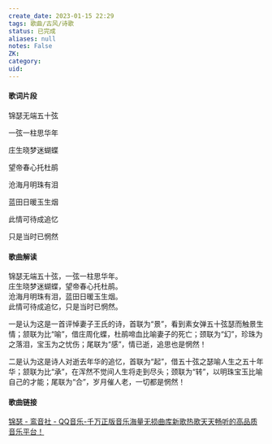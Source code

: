 ```yaml
---
create_date: 2023-01-15 22:29
tags: 歌曲/古风/诗歌
status: 已完成 
aliases: null
notes: False
ZK: 
category: 
uid: 
---
```


#### 歌词片段

锦瑟无端五十弦

一弦一柱思华年

庄生晓梦迷蝴蝶

望帝春心托杜鹃

沧海月明珠有泪

蓝田日暖玉生烟

此情可待成追忆

只是当时已惘然

#### 歌曲解读

锦瑟无端五十弦，一弦一柱思华年。  
庄生晓梦迷蝴蝶，望帝春心托杜鹃。  
沧海月明珠有泪，蓝田日暖玉生烟。  
此情可待成追忆，只是当时已惘然。

一是认为这是一首评悼妻子王氏的诗，首联为“景”，看到素女弹五十弦瑟而触景生情；颔联为比“喻”，借庄周化蝶，杜鹃啼血比喻妻子的死亡；颈联为“幻”，珍珠为之落泪，宝玉为之忧伤；尾联为“感”，情已逝，追思也是惘然！

二是认为这是诗人对逝去年华的追忆，首联为“起”，借五十弦之瑟喻人生之五十年华；颔联为比“承”，在浑然不觉间人生将走到尽头；颈联为“转”，以明珠宝玉比喻自己的才能；尾联为“合”，岁月催人老，一切都是惘然！

#### 歌曲链接

[锦瑟 - 鸾音社 - QQ音乐-千万正版音乐海量无损曲库新歌热歌天天畅听的高品质音乐平台！](https://y.qq.com/n/ryqq/songDetail/003uqZE63qsNgg?songtype=0)

